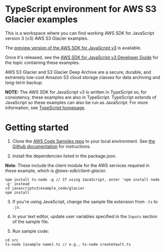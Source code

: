 # TypeScript environment for AWS S3 Glacier examples
This is a workspace where you can find working AWS SDK for JavaScript version 3 (v3) AWS S3 Glacier examples. 

The [preview version of the AWS SDK for JavaScript v3](https://github.com/aws/aws-sdk-js-v3) is available. 

Once it's released, see the [AWS SDK for JavaScript v3 Developer Guide](https://docs.aws.amazon.com/sdk-for-javascript/v3/developer-guide/glacier-examples.html) for the topic containing these examples.

AWS S3 Glacier and S3 Glacier Deep Archive are a secure, durable, and extremely low-cost Amazon S3 cloud storage classes for data archiving and long-term backup. 

**NOTE:** The AWS SDK for JavaScript v3 is written in TypeScript so, for consistency, these examples are also in TypeScript. TypeScript extends of JavaScript so these examples can also be run as JavaScript. For more information, see [TypeScript homepage](https://www.typescriptlang.org/).

# Getting started

1. Clone the [AWS Code Samples repo](https://github.com/awsdocs/aws-doc-sdk-examples) to your local environment. 
   See [the Github documentation](https://docs.github.com/en/github/creating-cloning-and-archiving-repositories/cloning-a-repository) for 
   instructions.

2. Install the dependencies listed in the package.json.

**Note**: These include the client module for the AWS services required in these example, 
which is *@aws-sdk/client-glacier*.
```
npm install ts-node -g // If using JavaScript, enter 'npm install node -g' instead
cd javascriptv3/example_code/glacier
npm install
```
3. If you're using JavaScript, change the sample file extension from ```.ts``` to ```.js```.


4. In your text editor, update user variables specified in the ```Inputs``` section of the sample file.

5. Run sample code:
```
cd src
ts-node [example name].ts // e.g., ts-node createVault.ts
```
